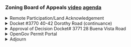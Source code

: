 ### Zoning Board of Appeals  [video](https://www.youtube.com/watch?v=j2YEZijfhH0) [agenda](https://arlington.novusagenda.com/agendapublic/MeetingView.aspx?MeetingID=1946&MinutesMeetingID=-1&doctype=Agenda)

<details><summary>Remote Participation/Land Acknowledgement</summary> 
<details><summary>	 Christian Klein - 500</summary>

> All right, so it is 7.31 PM on November 14th, 2023. Good evening. My name is Christian Klein. I am the chair of the Arlington Zoning Board of Appeals and I'm calling this meeting of the board to order. I'd like to confirm all members of the anticipated officials are present. Members of the Zoning Board of Appeals, Roger DuPont. Here. Patrick Hanlon. Here. Ben Catulli. Here. Daniel Riccadeli. Here. Elaine Hoffman. Here. And Adam LeBlanc. Here. All right, welcome to all of you. Here on behalf of the town, we have the zoning assistant, Colleen Ralston. Here. Good to have you with us. And our newly appointed town council, Mike Cunningham. Here. Good to have you with us as well. And appearing on docket 3770-4042 Dorothy Road. I don't know if Erica Schwartz is here or not, but I see Gabrielle Geller is here. Yes, I'm here on behalf of Erica and the housing corporation. Perfect. And I see Vika Santee is here as well. Yes. Perfect. Good. Glad to have you both with us. Okay, this open meeting of the Arlington zoning board of appeals is being conducted remotely consistent with an act making appropriations for the fiscal year 2023 to provide for supplementing certain existing appropriations and for certain other activities and projects signed into law on March 29th, 2023. This act includes an extension until March 31st, 2025 of the remote meeting provisions of Governor Baker's March 12, 2020 executive order suspending certain provisions of the open meeting law, which suspended the requirement to hold all meetings remotely in an accessible physical location. Public bodies may continue holding meetings remotely without a quorum of the public body physically present at a meeting location, so long as they provide adequate alternative access to remote meetings. Public bodies may meet remotely so long as reasonable public access is afforded so the public can follow along with the deliberations of the meeting and opportunity for public participation will be provided during the public comment period. For this meeting, the Arlington zoning board of appeals has convened a video conference via the zoom application with online and telephone access as listed on the agenda posted to the town's website identifying how the public may join. This meeting is being recorded and it will be broadcast by ACMI. Please be aware that attendees are participating by a variety of means. Some attendees are participating by video conference, others are participating by computer audio or by telephone. Accordingly, please be aware that other folks may be able to see you, your screen name or another identifier please take care to not share personal information, anything you broadcast may be captured by the recording. We ask you please maintain the quorum during the meeting including displaying an appropriate background. All supporting materials that have been provided members of this body are available on the town's website unless otherwise noted the public is encouraged to follow along using the agenda. Thank you. Thank you.
</details></details>
<details><summary>Docket #3770 40-42 Dorothy Road (continuance)</summary> 
<details><summary>	 Christian Klein - 164</summary>

> So the first item on the first several items on the agenda relate specifically to the board. And so I'm going to go ahead and skip ahead to the hearings, which brings up item five on our agenda which is docket 3770 4042 Dorothy road. This is a continuance of an existing prior hearing, which was on October 24. At the time we had discussed with the applicant certain changes that we thought would be appropriate and helpful in their presentation, and we have received revised information from the applicant and so with that, I will turn to if she would like to have if she has any comments. Otherwise we'll have the architect present the changes. No, I think we're okay to go to the gas. Yeah, no we're, you know, we're excited about this I get to actually live down the street from this so I'm very excited. Wonderful. Thank you. And for the record, I'm not an architect. Oh, that's reflected.
</details>
<details><summary>	 Vikas Enti - 591</summary>

> I'm part of the company reframe systems, we've been working with the architect who's revised this version of the design his name is Andrew McHugh. And he's not on the call but I'll be working closely with them so we can represent the views there. If I can share my screen I can walk the group through the changes we're proposing. I know there's been a few sets of documents on the docket, it should be the last three. You are all set. Thank you, Colleen. Thank you. Just to recap for the audience, we're referring to the parcel of 4042 Dorothy road. This is a corner a lot of intersection of Dorothy road and Parker Street Parker Street is a private way, as it gets into the end where Dorothy is. And we're proposing demolishing this garage, that's circling read to build passive house zero so it's a net zero energy at you. We'll be utilizing some modern methods of construction will be fabricating a bunch of these components at a factory up in Andover. And we're building this for the Housing Corp of Arlington, and this will help increase the affordable housing supply in the town of Arlington. Would it be helpful to recap where we started or should I just jump into what we're proposing. I think you can jump into what you're proposing. Okay, so we're. We made significant changes since the last time we were here. So we brought the footprint down to the ADU subtracting the mechanical room will be 900 square feet, and the height is at 20 feet so we comply with the zoning there. So, because this is a corner lot and we have two front yards. We are bringing the front setback to be compliant with existing conditions which is at 12 feet. So we've updated that change. And we're also moving the parking spots from our previous proposal and utilizing section 61.10.a, because of the corner lot provision. So we're utilizing the language there to propose that we park two spots parallel to the front yard, as defined in the zoning bylaw, and our updated request to the zoning board is twofold. One, we've had to. Let me move to the next screen here, just so we have a closer look. The first request is that we be allowed to move the site setback the existing conditions that five and five feet and five inches. Our updated request is to have the site setback move to three feet, 10 and a half inches. There is no other structure in this corner of the lot, so we don't foresee posing any new fire hazards but we will comply with Massachusetts Building Code and have a one hour fire rated wall on the side of the ADU. And our second request is to update the rear setback from the lot line, as it currently exists, the garage that exists actually is over the property line by five inches. We're proposing demolishing that and actually creating an average of six foot nine inches of a lot line setback, but there will be this portion of the ADU that will be under six feet, with the closest point being five feet and a half inch, and seven feet and one inch on the other end. And to comply with Building Code, we're actually over the five foot limit so we seem to be okay on that end. And let me pause there and take any questions before we go further. Thank you, Mr. Chairman.
</details>
<details><summary>	 Patrick Hanlon - 351</summary>

> So, Mr. Hamlin. No, no, no, please go ahead. I can wait. No, go ahead. I was just trying to understand the, with respect to the parking is a provision that you're relying on Mr NT is the one that says that if you are parking on a paved driveway in a corner lot of less than 6000 square feet, which you are. And in the longer of the two front yards which I think you are, that you can have a driveway of up to a maximum of 24 feet in width and park on that and the idea here is that the two parking spaces that are parallel to the street. Basically have a risk when you combine them, the width is 24 feet they're 22 each and their depth is eight feet so that's why they comply with 6.1 point 10 a, do I understand that correctly. That is right. And the reason we can do this with minimal issue to the neighborhood as the, the curbs already cut previously like the curb actually ends right here on this private way so we don't pose any further challenges to the neighborhood, and we seem to comply with the language and the bylaw. So which is why we're, we're suggesting we proceed with without interpretation. So this is basically an eight foot driveway with a 20 foot with 24 foot with 4044 foot with 4444 foot but but it's so we're interpreting the eight foot width, as, as the width into the property, because it doesn't quite specify which access to measure the width against so we're interpreting the width. As the width into the property, keeping that eight foot wide and 44 feet long. Okay, got it. So I had a conversation with the building inspector about on this question. And his, his sense is that this is a 44 foot wide driveway. Because of the way it's oriented. And so I was looking around the site I had a question there's a, an area on the site here that's identified as a pad. What exactly is that.
</details>
<details><summary>	  Vikas Enti - 537</summary>

> So, I don't know, Gabby if you have more history for it. If not, I can relay what Erica's relate to me.  Which part, can you. So the concrete pad that's out here. Okay, that's Dorothy. So, yeah, those. I mean I live, it's, I guess it's a concrete pad I mean the garage. There's, you know, the property has a fence around both side yards. And then there's this, you know, like as a company you know pavement, I would, I would say and then the garage. I don't think there's anything. If you have something from Erica I mean as far as I know there's nothing special there, I think it's just like a bigger. My understanding is that a previous tenant actually had the pad installed as part of this construction project. He has requested that we demolish the pad so we create more more green space for the principal building. So, that should be removed as part of this project. And our plan for the parking spots to was to use permeable green pavers. So that way, it would still look and feel like a green space. And so far only one tenant seems to be using the parking spot. So in general, we again expect that we're still preserving at least visually as much green space as possible. Because what I was wanting to ask was to the interpretation from inspectional services was that having the two spaces be parallel spaces in this fashion wasn't didn't meet the definition of a 24 foot width. Wasn't didn't meet the definition of a 24 foot width. But what I was curious was if there's that corner of the building. Sort of if you're between the pad yes and that like if you had to front end spaces at that court from the corner of the house, you could easily you should have plenty it's more than 18 feet to the court to the property line. Property line. So you could have to just straight in spaces there and preserve the rest of the site. And that would be that would be with. So if you were amenable to making that change I think inspectional services would accept that change. Got it. We'll discuss this with ACA. We agree that that is a more streamlined solution, and we can update our. At least when we're going for permitting we can update that aspect of the lot. So I think then then our question for the zoning board would be on the do setback special permits requests is, would you be amenable to us increase like reducing the site setback, roughly by one foot and six inches or so on the on the side, and then bringing it between roughly 11 and a half inches to. For one portion of the works. So the side yard set back that is certainly within mass general law, because the, the, it's already an unconforming side yard setback. And so the board by special permit can allow a reduction in that so long as it doesn't create a condition that is significantly more detrimental to the neighborhood, that would be the test that we would have to apply.
</details>
<details><summary>	 Vikas Enti and Various - 675</summary>

> So that's within our right to grant. For the rear yard setback. We've been sort of going back on what the on how to read the zoning bylaw on this question, because there's two that the width. The minimum width is listed in two different places. Going strictly by the the table of dimensions and accessory structure has to be six feet from a side yard in a rear yard. And because the existing garage is being removed. Existing nonconformity there no longer exist. However, Mr Hamlin has put forward a different reaches in the section of the bylaw that deal specifically with at us that it allows a reduction in that below six feet with a similar finding from the Board of Appeals that it is not significantly more detrimental. So Mr Hamlin that that's that was the interpretation you had put forward correct Yes, that's, excuse me, that's right. So with that the board could address both of those questions that you have under section four on your slide. Slide. We discussed section number three we just number two is fine. I do have a question about number one and I'm asking if you could go to the floor plan. There we go. So this is the ground floor, and then this is the second floor. Okay, so on the first floor. The shaded portion is what you are considering the mechanical areas and removing from the gross floor. Correct. That is correct. So we're accounting 42 square feet. So we're using the same interpretation for how we compute floor area so we're accounting for the walls as part of that space. The only concern is, is the that effectively a portion of that is a laundry closet. So the, the reason. Sorry, sir. Sorry. No, I was gonna say this is sort of a question for the board. This is sort of a question for the board to, and we can review the, what the, what the bylaw says but the question is whether the weather a laundry room should be considered part of the mechanical area of the, of the, of the structure or not. If I'm at one, please. One reason for why that was also shaded so when our architect Andrew was going through the plan. The water heater we're using as a heat pump water heater that has to be vented. And in his view the went to actually stick into would be actually above the washer dryer so that space is still in his view, what was primarily serving. The reason he put the washer dryer there was because he saw the ducting for the water heater being about it, and he's found a unified washer dryer. That would actually fit underneath that ducting. So if we had a 3d model that was ready. What we would actually see is this is an HVAC room that's being repurposed as a portion of is being repurposed to have a laundry function just because the space below the duct, rather than a dedicated laundry room that's being subsumed to become part of an HVAC room. Okay. So the, it says, so it's not your typical stacked washer dryer units in their own separate space, it is basically a combined washer dryer standard height unit that fits in underneath the mechanicals for the hot water heater. That's correct. And this is required because this is a heat pump water heater, and we have to duct it because of the space constraints. Okay. And then the mechanical unit that the HVAC unit, that's the other one that's there, that's it, just like a ducted split system unit. Is that what that is. And it's the ERV, because if this is a passive house, we need to have a ERV system that's split in there, and it has all the space for its ducting to flow around. Oh, OK. And then for the heating and cooling, are those wall mount units within the rooms, or is that connected somehow to the ERV?
</details>
<details><summary>	 Vikas Enti - 97</summary>

> So I need to reconfigure which system they're finally speccing. We had a slightly different version for the previous design. That was a little bigger. But we will be ducting it from the central unit, is my understanding, because we couldn't find one that could be ductless. So it's not a room wall-mounted mini-split. It's still a central system, but we will have ducts running. So that will be connected to the ERV, and we'll be sharing some of the ducting also with the bathroom exhaust fans. So they're all required to be co-located in the area.
</details>
<details><summary>	 ? - 43</summary>

> Great. Thank you. There's something indicated under the stairs. Is that a closet? Is that what that is? Yeah, so that's a cold closet that we're trying to use on the higher end of the risers. Those were the questions that I had.
</details>
<details><summary>	 Christian Klein - 15</summary>

> Were there other questions from the board? Mr. Chair. Hearing none. Oh, yes, Mr. Fidelli.
</details>
<details><summary>	 Dan Ricardelli - 182</summary>

> Maybe just two questions. So with the new rear yard setback, I know previously, Mr. Ante, you guys explained that you were locating a lot of the windows along the back because that was basically preserved land. Were you able to make that work now having that five foot setback with the opening percentage that's required by the code? Yeah, so the reason we're trying to stay over the five foot line, because I think that's where the Massachusetts building called threshold plug-ins. So with the way the current setback lines up, we're able to comply with building code and have as many openings as we need. So thank you for flagging that during the previous review. That's great. I'm glad to hear that you were able to make it work. And the other question I had, maybe for you or maybe for Ms. Geller, there only seems to be one real neighbor for this location on this property. Have you talked with the neighbor on the side yard setback side? Is there any feedback on the location of the San Diego?
</details>
<details><summary>	 Vikas Enti - 174</summary>

> So I know from Erica, and I apologize, I'm sort of stepping in last minute, I believe they've spoken with all the neighbors and there haven't been any significant comments. And Vikas, if you have any more to add, because I believe you were with Erica maybe when you. I was with Erica when we spoke to the neighbor across the street. I was in Erica when she made contact with the neighbor that's adjacent to this lot. But I do have some pictures on what that, because Google Maps is not up to date. So the site was updated adjacent to it as they knocked down an existing structure, they redid the existing home. So basically, it's all green space right now. So the picture on the left is what is our pre-existing garage that we are proposing to demolish. So we'll be obviously coming in a little bit in the setback here. But given that it's all wide open green space here, we don't think we'll be intruding on the neighbors too.
</details>
<details><summary>	 Christian Klein - 226</summary>

> Thank you, that's very helpful. Thank you. Is there anything further from the board? Hearing none, I will be opening this meeting for public comment. So public questions and comments are taken as they relate to the matter at hand. It should be directed to the board for the purpose of informing our decision. Members of the public will be granted time to ask questions and make comments. Members of the public who wish to speak should digitally raise their hand using the button on the Reactions tab in the Zoom application. Those calling in by phone may dial star 9 to indicate they would like to speak. You'll be called upon by the meeting host asked to give your name and address given time for your questions and comments. All questions are to be addressed through the chair. Please remember to speak clearly. And anyone wishing to address the board a second time during a particular hearing, the chair will allow those wishing to speak for the first time to go first. So with that, if there is any members of the public in attendance who wish to address this application, if they could please indicate that they are seeking to do so. So that's the Raise Hand on the Reactions tab. Or if you turn on your camera and wave, we have Mr. Moore.
</details>
<details><summary>	 Steve Moore - 123</summary>

> Yes, thank you, Mr. Chair. Steve Moore, Piedmont Street. First question, refresh my memory. Was the roof of this ADU going to be wired for solar panels or something like that? Or am I making it up? That is correct, Mr. Moore. We will have solar panels. OK, Mr. Chair, what I'm wondering is if the modification to the mechanical spaces in the plan, how does that impact the wiring and, I don't know, the utilization of the solar panels? Is it all still fitting within the space? Because I know that solar panels often require particular requirements for conduit and spacing and things like that. And I'm wondering if that's impacted at all by the change in the mechanical space. Mr. Entie?
</details>
<details><summary>	 Vikas Enti - 84</summary>

> We haven't finished the detailed design for it. My understanding is whatever conduits we need to bring down will be alongside the meter bank that we will need to have. And I think our expectation at this point is if we have availability on setbacks on, at least in between the two building spacings, if we have to use that space, where it doesn't impact the neighbors. So that's an option if we have to go down there. But we haven't done that yet.
</details>
<details><summary>	 Steve Moore - 39</summary>

> Right, that does, Mr. Chair, that does make sense to use that space between the buildings. And also, I don't know if there's been any changes regarding the exterior cladding or siding that's planned to go on this ADU.
</details>
<details><summary>	 Vikas Enti - 134</summary>

> That's a really good question, Mr. Moore. So we've basically gone back to the drawing board on the siding. The reason we don't have elevation profiles to share this time around is we decided to wait until the next meeting to see if we could have elevation profiles to share this time around, as we decided to wait till we get the zoning boards OK before we start detailing it out. So at this point, our expectation from also speaking with our client, the Housing Corp of Arlington, was to make it feel, look, and comply with what's in the neighborhood. So it'll be clad board siding, most likely. We're waiting to get some color specifications from them. But I don't expect it to be significantly different than what you see in the neighborhood.
</details>
<details><summary>	 Steve Moore - 120</summary>

> Sure, that's helpful. That was one of the concerns I had last time, was the siding was so significantly different than the rest of the neighborhood. I'm glad that you're working with trying to make this fit, since the setbacks are minimal here, and also make it producible in a unitary kind of way, which makes it more affordable for you as the person producing the housing, but also fitting in with the neighborhood, I think is important. So that's good to hear. And I would hope that you would, to whatever extent you can, with prefabricated building materials, follow the design guidelines, which Arlington has. And I'm sure you've been working and looking at already. Thank you, Mr. Chip.
</details>
<details><summary>	 ? - 46</summary>

> Thank you. Just following up on Mr. Moore's question, I know we had addressed briefly the space below the first, between the first floor and the ground. I was curious, Mr. Ante, if you could just comment a little more on how that might be infilled.
</details>
<details><summary>	 Vikas Enti - 71</summary>

> So we're definitely going to have skirting around it. We haven't specified the material, but there should be nothing visible. I think walking into the unit, it should just seem like you have, there should be full coverage from the siding of the building to the ground, but nothing exposed. So I think we're definitely factoring that in. It's not going to look any different than the units next to it.
</details>
<details><summary>	 ? - 54</summary>

> OK, I was going to say, it's not that the siding is going to be brought all the way to the ground, but the siding will end at the bottom of the structure. And then like every other house in the neighborhood, you'll have a different surface hitting the ground. Exactly. Great, thank you.
</details>
<details><summary>	 Christian Klein - 553</summary>

> Are there any other members of the public who wish to address this hearing? Once, twice. I see no one else wishing to address the hearing. So with that, I will go ahead and close the public comment period for this hearing, which returns us back to the board. So what the board has before it, this is a, we have two requests in front of us. First, we have an application for variance and application for special permit. As we had discussed at the prior hearing, we had grave concerns that the board could find that the criteria required for variance could be met for this property. And we had asked the applicant to go back and to reconsider what they were proposing so that a variance would not be required. It definitely appears from the information submitted by the applicant that I believe they have addressed all those points and that at this point, a variance would no longer be required, which does leave us with the question of special permit. And there are several points that the applicant would need to satisfy in order for this. The first is the reduction in the side yard setback, which is a section six determination. So the board would have to find that the change in the side yard setback is not significantly more detrimental to the, than the current condition. Similarly, we would have the same question in regards to the rear yard where, but that is instead of being under section eight, that's actually in section five, nine for accessory dwelling units, which allow an accessory dwelling unit within six feet of the property line with a determination by the board of appeals that it is not significantly more detrimental to the neighborhood. And then I'm trying to think if there are other, I thought there was one more thing that the board needed to determine. Oh, no, I don't think there's anything else the board needs to determine because the one for the accessory dwelling unit covers two things at once. It's both the accessory dwelling unit being in an accessory building and also being within six feet. That's all included in the same determination. We did have still sort of the open question about the parking. We have discussed an alternative to the plan, and I would, I think the board needs to discuss if that's something that we could approve by condition or if that's something that we need to see in a different fashion before the board can vote. And then the only other question that I had had initially was the question about the laundry room. I think that the applicant has explained that it is rather than being a laundry room, it is really just sort of a portion of a mechanical space that otherwise would be unoccupiable that's being used to house a laundry machine, and therefore it's not specific as a laundry room. It's more just a mechanical space that happens to have a laundry machine in it. And as long as the board is comfortable with that determination, then the gross square footage is under 900 square feet. So are there questions and concerns from the board, things that we need to discuss further on this project? Mr. Chairman? Yes, Mr. DuPont.
</details>
<details><summary>	 Roger Dupont - 69</summary>

> Just very quickly, so, and I just checked with Mr. Cunningham, so I think that it would probably be appropriate to withdraw the application for the variance so that that's clean on the record. And then my two cents on the idea of proceeding with the understanding that the parking is going to be redesigned along the lines that you had suggested pursuant to your discussions with inspectional services,
</details>
<details><summary>	 Christian Klein - 27</summary>

> I would be fine with that as long as everybody thinks it's clearly understood what it is that needs to be done. Okay. Mr. Chairman? Mr. Hanlon.
</details>
<details><summary>	 Patrick Hanlon - 14</summary>

> I just wanted to say that I agree with Mr. DuPont on both scores.
</details>
<details><summary>	 Christian Klein - 86</summary>

> Thank you, Mr. Hanlon. The only other question I had, too, was in regards to, so the board does not have revised exterior elevations, and the question is just if there are any members of the board who would want to request to see those before voting on approval. The board is allowed to consider the design guidelines as a part of its review, but obviously we have 95% of it. We just don't have final rendered exteriors. Are there any other questions from the board?
</details>
<details><summary>	 Michael Cunningham - 89</summary>

> Mr. Chairman, I think Mr. Cunningham has a comment or a question. Oh, Mr. Cunningham doesn't show up on my screen. Mr. Cunningham, please proceed. Mr. Chairman, thank you. I just wanted to agree with Mr. DuPont, although the withdrawal of the variance would be the prerogative of the applicant that would make it cleaner for the board of appeals. However, if the applicant wants to withdraw that application for the variance, that would make it so that the special permit application is the only thing before the board.
</details>
<details><summary>	 Christian Klein - 72</summary>

> Thank you, Mr. Cunningham. So then that would be a question for the applicant. So because we have determined that a variance is no longer required, but there's still an open variance application in front of the board, the board either has to act on it, but there's really nothing to act on. So it would be cleaner if it was withdrawn and then the board doesn't have to make a finding.
</details>
<details><summary>	 ? - 18</summary>

> On behalf of HCA, as the applicant who filed a variance, we withdraw the request for variance 23-1.
</details>
<details><summary>	 Christian Klein - 1182</summary>

> Great. Thank you. And where it's done before the vote of the board, the board can accept the withdrawal. Mr. Cunningham, does the board need to make a vote to accept the withdrawal or is it just... No, Mr. Chair. Great. Thank you. Okay. With that, then what the board has in front of it is a special permit application. So the board needs to make a few different findings. So the first is under section 592B, accessory dwelling units. If it's within six feet of a lot line, you need to find that the creation of the accessory dwelling unit is not substantially more detrimental to the neighborhood than the use of such accessory building as a private garage or other allowed use. And then under section 8... Which section is it? So under, I think it's 812... Excuse me, 813B, non-conforming single-family or two-family dwellings. The increase in the non-conforming nature of structure will not be substantially more detrimental to the neighborhood than the existing condition. So actually, now that I'm thinking this through, we don't actually need to do that because the finding we make under 592B, that the accessory dwelling unit within six feet of a lot line, that would cover both the rear and the side lot line. So we do not need to worry about section 8 at all. So this just boils down to 592B. And then the board would need to typically use the criteria for a special permit to determine whether this would meet the requirements of a special permit. The first finding is that the requested use is allowed or allowed by special permit in the district. And it is under section 592B, an accessory dwelling unit is allowed within six feet of a property line in an accessory structure by a finding of the board. That the requested use is essential or desirable to the public convenience or welfare. The board has routinely found that the addition of housing for its residents is a public good and is desirable for public convenience and welfare. The requested use will not create undue traffic congestion or impair pedestrian safety. This structure actually has no sidewalk in front of it in the area where this is occurring. And there will be no addition of parking spaces, so it will not create any additional traffic congestion. Number four, the requested use will not overload any public system. This will be a minor addition to both the water, sewer, excuse me, the water, sewer and electrical systems, but it will not be a substantial impact. the character or integrity of the neighborhood. So this is the one where we need to, I think, to put the most thought into. So this is something that's new, something that we've not seen before in a lot of ways. This is, and I think the board should, my sense from the board is that they're in agreement that this does not impair the character or integrity of the neighborhood in the way that it has been described by the applicant that it will be sited similar to other buildings in the neighborhood and is of limited space and is located in a rear yard adjacent to a wooded area. Then the requested use will not be detrimental to the public health or welfare. Again, this is a residential use in a residential zone and the requested use will not cause an excess use to be detrimental to the neighborhood. That certainly would not apply here. Should the board want to vote in favor, there are three standard conditions that the board would apply to a case like this. The first is that the plans and specifications approved by the board for the special permit shall be the final plans and specifications submitted to the building inspector of the town of Arlington in connection with this application for zoning relief. There should be no deviation during construction from approved plans and specifications without the express written approval of the Arlington Zoning Board of Appeals. Number two is the building inspector is hereby notified that they are to monitor the site and should proceed with appropriate enforcement procedures at any time they determine that violations are present. The building inspector shall proceed under section 3.1 of the zoning bylaw and under the provisions of chapter 40, section 21D of the Massachusetts general laws and institute non-criminal complaints. If necessary, the building inspector may also approve and institute appropriate criminal action also in accordance with section 3.1. And number three is the board shall maintain continuing jurisdiction with respect to the special permit grant. We have also noted that we would want to have a condition in regards to the parking. Anybody have some language for what that might look like? The applicant is to provide two parking spaces on applying with the size requirements. The zoning bylaw will be located in the front yard facing, which street is that? Parker Street, I think. Yep, Parker Street. On a driveway, not to exceed 24 feet in width, measured parallel to Parker Street. So as the applicant is to provide two parking spaces complying with the size requirements of the zoning bylaw to be located within the front yard facing Parker Street on a driveway not to exceed 24 feet in width, measured parallel to Parker Street. Does that seem to cover what we had discussed?  Yes. So that will be condition number four. Are there any additional conditions that anyone on the board would want to consider? Seeing none. Mr. Chairman. Mr. Hanlon. So I wanted to circle back a little bit to the findings. On the second finding about the public convenience and necessity, I think there's quite a lot more to say here that I sort of like to include in the findings. First of all, this is consistent with the town policy of using ADUs in order to provide affordable housing, which the town desperately needs. Secondly, it's energy efficient in a way that goes well beyond what is normally done in the town. And it's a good example of the sort of thing that ought to be done. The third is that it is sort of a variation on that. This is passive house net zero, which means it's actually a full net zero proposal. It's not, and that is also something that is consistent with the town's energy conservation plan. And I guess that the final thing that at least for me is it's an innovative way using the prefabricated methods to reduce the costs of providing the ADUs in this kind of housing, and at the same time, greatly improving sustainability. So when you get down to thinking about why this is in the public interest, there's quite a bit, both in terms of reducing costs and in terms of increasing sustainability, both of which are matters of great concern to the town. Thank you, Mr. Hanlon. Are there further comments or questions from the board?  Seeing none, the chair would entertain a motion.
</details>
<details><summary>	 Patrick Hanlon and Roger Dupont - 35</summary>

> Mr. Chairman. Mr. Hanlon. I move that the Zoning Board of Appeals approve the special permit application subject to the three standard conditions and the fourth condition that the chair read into the record. Second.
</details>
<details><summary>	 Christian Klein - 145</summary>

> Thank you, Mr. Hanlon and Mr. DuPont. So this will be a roll call vote of the board on docket 3770-4042 Dorothy Road. It's a motion to approve a special permit with four conditions. So vote of the board, Mr. DuPont. Aye. Mr. Hanlon. Aye. Mr. Hawley. Aye. Mr. Riccardelli. Aye. Oops, sorry, Mr. Riccardelli, I didn't hear you. Aye. Thank you. And the chair votes aye, so that the special permit for Dorothy Road is approved. Thank you all very much. Appreciate the extra effort that you put in between the two hearings. I think it really created quite a nice proposal. Thank you very much for that. Good luck. Thank you so much. Thank you. We would love to invite you all to the open house when it's most likely happening in March. So thank you again. Thank you. It would be great.
</details></details>
<details><summary>Approval of Decision Docket# 3771 28 Buena Vista Road</summary> 
<details><summary>	 Christian Klein - 153</summary>

> Okay, with that, we return back to the initial business on our agenda. So the first item is the motion to approve the written decision for 28 Buena Vista Road. This was a case that we heard at our October 24th hearing. Decision was written by Mr. Hanlon, distributed to the board for questions and comments. And the final version was released this evening before the hearing. Are there any further questions or comments in regards to the written decision for 28 Buena Vista Road? Seeing none, I'll accept a motion to approve the written decision for 28 Buena Vista Road. Mr. Chairman, so moved. Second. Thank you, Mr. Hanlon. Thank you, Mr. DuPont. Vote of the board in favor of the written decision. Voting members who voted at the hearing, Mr. DuPont. Aye. Mr. Hanlon. Aye. Mr. Holley. Aye. Mr. Riccardelli. Aye. And the chair votes aye. That written decision is approved.
</details></details>
<details><summary>OpenGov Permit Portal</summary> 
<details><summary>	 Christian Klein - 111</summary>

> This brings us up to sort of discussion of procedural business and rules and regulations. So there is a new procedure for applying for special permits and variances, which is it's a new online system. I don't know if any of you have played around with it, but I had played with it a little bit. Currently, there's not a lot of guidance as to how to proceed on it. And there may be something the board wants to take on to put together some things. I would ask Colleen if she could, she has anything she's noticed in particular about applications, changes in the applications coming through the new system.
</details>
<details><summary>	 Colleen Ralston - 411</summary>

> Hi. For the most part, people are having trouble a little bit with the calculations. It's not as clear, I guess, on this one. I've tried to find something that we could put up that would define each calculation for them, but there's nothing clear on that one either. There's a lot of things in the bylaws that say like how to calculate and lots of descriptions, but no clear how to calculate. And I think that's where most people are running into questions. They call me a lot and ask. I send them to Dave. If we could find a better way where they could just do it, it would be much easier for them. Do you think it would be helpful if they sort of did it on paper first and then transferred it into the system as they went? I do. I think that the paper system that we had had a little bit more guidance on it. But I think, Christian, you and I talked about a lot of people are homeowners trying to do it themselves and they're not architects and they're not building inspectors or contractors. Some of them just don't know what they're calculating. I think it's something that the board should probably take on to some extent of drafting some kind of a guidance document, whether in the past, all we had given them was the application and they sort of fuddled through it, but they would come in with it and talk to the inspector as they filled it out. And it's unclear how much that is still happening. Yeah, most of the new program is, cause it's all online, even payment online. There's not a lot of people coming in to ask the questions they're calling. And it's hard to walk them through some of the calculations when you don't have a plot plan or a drawing in front of you. Sure. And a caveat to that is they can't submit the application until everything's finished. So they can't, unless they email you pictures that you're trying to print to scale, it doesn't always work. So could they, they can partly fill it out and save it, but they can't submit it to you until everything's complete. Yes, saves as a draft in their account until it's complete. Okay. But you can't go and see it when it's in that state. No, we can't see it until they actually submit it.
</details>
<details><summary>	 Colleen Ralston and Christian Klein and Patrick Hanlon - 1301</summary>

> Okay. Ask Dan and Venkat and Elaine and Adam, if they've run into online application systems and have any advice. I haven't really run into one before. Yeah, I haven't come across it yet. The BPA, the Boston one is online, but I wouldn't say that there is good guidance that accompanies it. So I don't know that we should use that as an example. Okay. Mr. Chairman. Yeah. So this is not from the voice of experience the way you did the people who are actually doing it. The people who are actually dealing with other, but it seems to me that at least a logical way of thinking about it is for us to have a series of instructions. I think maybe separate instructions put into and put on our website so that they have, so that it addresses the things that we think of as the key questions. To some extent, I think we can start with what we already have. And then instead of sort of having a sheet that they have to submit and so forth, we can just include something at the end as a worksheet. I do know that to some extent we do ordinarily get, where it just says, look to the way of calculating gross floor area in the bylaw. We may need to take that out and provide more specific instructions. I think that whenever you tell even professionals, but certainly ordinary people and give them a cross-reference that that doesn't usually prove to be very effective. But I think if we did that, then we could at least create something where they've thought it through in the right way. And I think it might be helpful just from my point of view is to say, I don't know how to deal with this. Very often there are people who say NA and that's almost never the right answer, at least not without a lot of consultation with ISD. And so just because it's too much of a pain in the neck to figure it out, doesn't mean that you don't have to figure it out. And people ought to be encouraged to be careful. But we can put some much truer words in it. I mean, frequently you'll see that when people, in the very first thing on special permits, we say, where is it say in the bylaw that you can have a special permit? And typically many people answer that by just saying what the provision is of the special, of the bylaw that they want relief from and not what they're supposed to be saying, which is what is it that gives them the right to relief by special permit? And if we're doing a little bit more detailed than we do in the application form, you can at least take commonly made errors and either stick them in as a new sentence to make sure that they get it, or maybe do things in the form of a frequently asked questions to make it more pointed. But in doing that, we might be able to make it work a little better. And when they finally get down to put the application, the things in, they may have already done the worksheet and it may facilitate the conversation later on when inevitably there will be some cases where it isn't right and where your discussion has to take place. Very good. So if the board was to draft a set of guidance doc, is there anyone who would like to take a first stab at that? I'd be willing to try. Patrick, do you have a copy of the previous application that I can send or do you need me to send you one? Oh, you should probably send it. I think I have a copy of it. I think we get copies of it regularly, but I'd like to see what they see, which I don't know that for sure that I'm doing. Okay. I was also told that you guys can go in and create yourself an account and do everything and leave it in draft and never submit it. But that would give you an idea of what it's like to just go through the process. Yeah. Okay. The link is on the front page of the zoning website and the inspectional services. Okay. So in some ways there's a parallel thing that goes along with the variance application. I don't know what people are currently getting, but maybe with a little elaboration, since people seem to get the topography a little odd, we could again use what we already have and emphasize the ways in which this is different. I mean, look at how many cases we get where people make a variance application and they don't really understand what the difference is between a variance application and a special permit. Right. No, absolutely. While I'm on a roll, we have a draft, I think a draft, I'm not sure that we've ever done it on the residential design guidelines. And I would like us to take a look at that draft. And as long as we're going to have a website with helpful guidance in it, I think it would be useful to put that on, which actually forces people to focus on what the actual language of the guidelines are and not just sort of say, well, in general, it's all good and consistent with the neighborhood. And so I'd encourage us to do that. I'd encourage us also, we also say. well, they're voluntary, so obviously, we can't just. But I do think that it's important to say that it may very well be that we can say whether you comply with the guidelines is perfectly is voluntary. And the standard we apply is the standards in section 3.3.3, but we don't think an explanation of what you've done is voluntary. In other words, we wanna see that you've gone through this analysis, what your analysis could say is, we think the zoning bylaws should pound sand because we've got other reasons why we think we're entitled to this. And maybe they're right, maybe they're wrong, but showing that they've gone through the analysis and would make them actually go through the analysis, which would be a plus. It's been particularly difficult since we don't get planning department memos anymore, which routinely go into this. So, and I've noticed that since we stopped getting that, we've talked a lot less about the residential design guidelines than we did before. And it would be helpful to try to tee that up procedurally so people feel it's necessary at least to explain their position on it. Yeah. Yeah. Yeah, so what I have up on the screen, so this is something we had pulled together, I'm guessing a while ago now, did I put a date on it? Nope. There was some concern at the time because it is voluntary that by making a form, we're sort of forcing, are we forcing people to abide by the design guidelines? And this does include the, although strict adherence to the design guidelines is voluntary, they express the design principles that the board will use in evaluating residential projects requiring special permit or variance. For each principle listed below, please describe how your project responds to the design guidelines. Okay. So this is certainly something we could include as a part of the application guide. I don't know if this is something that we would want to have them submit electronically necessarily, or if it's just something ancillary that they would either bring to the hearing or just, or submit independently, depending on how we want to do it. Mr. Chair. If it's voluntary.
</details>
<details><summary>	 Steve Moore - 227</summary>

> Yes, sir. I don't know if it's appropriate for me to offer some perspective. Sure. Mr. Moore. Steve Moore, Piedmont Street. We had an issue like this on the tree committee where we've got what's called construction guidelines for the protections of the critical root zones of trees, either on the property or on the neighboring property and such, and we refined it over time. They are guidelines. They're not requirements because we can't require that it happen. But what it works for us is it offers a point of leverage. And if you don't have them fill out a form like this, you couldn't have a checkbox somewhere that says you've read them. And that allows you as a board to leverage points in it that you want them to pay attention to. Not necessarily, I know again, you can't make it happen, but it's a point of leverage for you to bounce their perceptions off of. And it's been useful to us. Even though, for instance, in critical root zones, if they're not using the correct method for whatever work they're doing, we can say, well, it's right here and we show you how, why did you not do that? Or that sort of thing. So I would suggest you do this. I mean, I think Mr. Hanlon's comments are well taken. That's it, thanks.
</details>
<details><summary>	 Patrick Hanlon - 319</summary>

> Thank you, no, appreciate the experience. Mr. Chairman. Yes, Mr. Hanlon. Just in terms of language, I think it would be helpful actually to say strict, to eliminate the word strict and the lead in, because even general compliance with these is not really actually required. They're just guidelines. And so, but secondly, I think that we ought to say that, this is not going to be exact language necessarily, but I think we ought to say that the guidelines often prove relevant to the board in considering such issues as neighborhood compatibility, because that puts people on notice that sure, they don't have to do with the guidelines. They can say, I wanna make it look like crazy Ludwig's Castle, but we're gonna be looking at the guidelines and assessing neighborhood compatibility, which we do have the authority to require. And so a sensible person might want to speak to our condition here and help show why it is that, and use this as a way of making their point on the requirements of section 3.3.3. So anyway, it focuses more on just what we mean by, what's voluntary and what isn't, right? This is a help for the applicant really, to understand where we're coming from when we do something, when we apply this, and there's a specific provision. This could come up in other provisions too, but there's a specific provision about neighborhood compatibility that this is almost always relevant to. And somebody who wants some help in thinking about how to persuade us should understand that showing what they've done in terms of the guidelines is helpful to them. So anyway, you can sort of figure that around and what you've just done is right. But I think it helps to sort of position this as not just another bunch of requirements, but a way of showing that you meet a requirement that already exists.
</details>
<details><summary>	 ? - 158</summary>

> Okay. Mr. Chairman? Yes, sir. So I'm just looking at the language, sort of trying to split the difference between a requirement and a strong suggestion. And I'm not sure what the answer is, but in the third paragraph where it says the design guidelines is voluntary or are voluntary, but- Adherence to the design guidelines is voluntary. Oh, I'm sorry. They express the design principles that the board will use and is use too soft a word upon which the board relies or is that too strong a word? I'm just wondering, because you really do want to get them to focus on these, even if they're not mandatory, because it's for their benefit, obviously, if they do. And I didn't know, so use is fine, but I just didn't know whether rely upon is a little bit more, you know, a little bit more pointed and tell some, you should pay stronger attention. Just a thought.
</details>
<details><summary>	 ? - 601</summary>

> Yeah. So one of the other things we had sort of thought about earlier on and I really looked at in a while was putting together a checklist so that people who are applying know what they need to have. And this could be something that we could adopt into a lead in, into a guide document. Originally this was when you were submitting everything paper, so you would have to do it all, but like information needs to be filed electronically. Applicants are advised to gather all the requested information before initiating the online permitting process. And that's probably going to be bold. So the completed requests of this sort of, these were the documents we had before. So I think, so as we were discussing, what we might do is rather than handle things in this fashion, we would do it a little more sort of line by line, going through the information that needs to be provided. One of the things that often happens to us is that there's information that occurs on both the dimensional and parking information sheet and on the open space gross floor area sheet. And the same figure will be entered differently on the two sheets. So one of the things we can sort, and the way that it appears on the website right now, we ask the same question twice. So we could either have it be that we only ask the question once, like what the gross floor square area of the building is, we just ask it one time and we don't ask again, or we have it auto fill the second time it appears so that we don't. But it seems if they're entering information, maybe we just need to only ask them once for some of this information. Then before we were asking people to submit stuff electronically separately, but now obviously everything has to be submitted electronically. So a lot of this now is just sort of general guidance in terms of what they're going to be asked to provide so we can sort of clean this up. So we have a similar thing for variances, which looks at the design review, special permit checklist. Oh, that's the regulations, various checklist. Yeah, so I think if we go through and sort of we can combine a bunch of these things into something that I can, Pat, you and I can work on that. I'm coming up with a plan for that. There are a couple other ones I just want to bring our attention to. One, which I've already started doing, the special permit conditions, standard condition number two, it had gendered language. So as I've been reading it, I've been editing it. And changing the he is to they are and that he determines to they determine. That's the only bit of gendered language that we have in here. So I just wanted to pull that out. I'm just going to sort of do that going forward. And I had started pulling together an application for an appeal, but I'm not sure we necessarily need to have, Pat, you and I had talked a little bit about this earlier. Typically when people are appealing, they're filing a lawsuit more. So we don't really need an application. And I had put together sort of the appeal procedure, but the more I wrote into this, the more I got concerned that if something changes in state law or something changes that the town and we don't catch it here, like where is that going to be a problem?
</details>
<details><summary>	 Patrick Hanlon - 606</summary>

> Mr. Chairman? Yes, sir. I sort of think, I don't think, I mean, I don't think that is in itself a problem because the state does not change the zoning rate, the 40A very often. And if there's an amendment to section 15, we'll know about it. Mr. Cunningham will probably bang us over the head about it. So I don't think that, this isn't the sort of thing where little regulations happen from time to time and you have to be constantly watching the, watching to make sure you catch them. We'll sort of get that. I think that there is another problem though, in that it's, that kind of means that I think that we need to do some more thinking about that. In the draft that we have here, we have a partial statement of section eight, which is where the appeal authority comes from. But, and the actual language is more, is murkier than the part that we quote here. And it involves other kinds of, it potentially involves other kinds of actions by the zoning administrator or not the zoning administrator, but by ISD than just the ones that are indicated here. I mean, just recently, for example, we have had occasions where someone is attempting to appeal the grant of a building permit to somebody else. And that doesn't really, that certainly doesn't fit from the language that you can appeal failure to obtain the building permit. And none of the people who do that actually go through the procedure that you'd expect when it comes to requesting an enforcement action. And that puts us in a situation where we're kind of improvising the procedures as we go along. So some of this is very, very specific about what has to be where and so on, because section 15 is very specific. And some of it is a little bit non-specific. And I think we need to figure out as, I think we're going to be seeing more of this. And I think that we need to kind of work on figuring out what we think the actual procedure is. The board may remember in some earlier cases, we've had appeals where the timeliness is a question as it often is. And the difficulty is, is that we don't have a formal procedure that necessarily produces a paper that says, this is a final decision. You have 30 days to appeal. So you get a stream of correspondence and ISD, often way after the opportunity to appeal is over saying, well, the letter on August 8th, 2022 should have told them that they were marking up the wrong tree. And that's where it starts. And the other people say, no, this was just back and forth as we were trying to work our way through this. And that's not a denial at all. So you need to know, just in fairness, we need to have some way of being sure what the starting gun is for any of these things. And there are procedures in state law that we haven't really focused in on a lot. But I think that this is one of those things where it's not a matter where we know exactly what we're supposed to do. And it's a matter of explaining it clearly. This is a matter where we need to have some help probably from Mr. Cunningham and spend some time thinking about what the various possibilities are and how we can sort of guide people into doing it. So I'll just stop there. Cause I don't know the answer to all these questions.
</details>
<details><summary>	 Michael Cunningham - 157</summary>

> Okay. Mr. Cunningham has his hand up. Please. Thank you, Mr. Chair. Yeah, I agree with Mr. Hamm that I would like to be involved, especially in this portion of these public materials. I think it's good that the board wants to provide some guidance to the public and be helpful in terms of all processes, including the appeal procedure. However, to the extent that there are some items that might be a bit ambiguous or gray, issues like timing, which can vary based on the factual circumstances of cases, the board wants to be careful not to drift into areas of legal guidance rather than just strict timing mechanisms or just general guidelines. I think that we'd want to make sure that, the board would want to make sure that those guys, that whatever is out there for especially the appeal procedure does not drift too far into, or anywhere near legal guidance for public person.
</details>
<details><summary>	 Roger Dupont - 501</summary>

> Yeah, point well taken. Mr. Chairman. Yes, Mr. Dupont. So at the risk of sounding like I'm making a joke, I mean, you can always put language in the saying, any questions that you have about your legal rights in this regard, should be, you can refer to an attorney or something along those lines. I think that that's sort of standard contractual language, which might also fit in here somewhere, just telling them that if they do, and then that may even underscore Mr. Cunningham's point that we're not giving them legal advice, that should they want legal advice, they've got to go elsewhere. The other thing I wanted to point out, and this may be a bit nitpicky, but it also refers to this application, the appeal, as well as the requests for variants and for special permit. For clarity's sake, I think what these are is, this is entitled an appeal to the permit granting authority. I don't think that's what it is. I think it's an application for an appeal. And I think that one way or the other, this needs to be consistent and clear, because when you go down to the third paragraph, it says this application for appeal, number one, so you're referring to it as an application. I think it's important for people to be able to look at it and say, well, what's the application. Oh, this is what it is. And then when you get on to the second page. In number two, it says this, the application. And copy of the order. Or decision. And then three says a copy of the certified application. And if I'm in four, actually also refers to application. As does five. So I think it's important for people to be able to look at it and say, well, what's the application? Oh, this is what it is. So I don't know if you'd call it an application for an appeal or appeal to the permit granting authority application. But I think it's, it would help. At least from my point of view for consistency. To understand what we're referring to when we call later on in the discussion. So I think it's important for people to be able to look at it and say, well, what's the application? Oh, this is what it is. And then number three for the zoning for the variance in the special permit. Which are entitled requests, which seems. A bit. Vague to me because it's not really a request either. It's really an application for. And, you know, again, maybe I'm being a bit nitpicky and everybody knows what they are and what they mean. But I think it's important for people to be able to look at it and say, well, what's the application? And then number four. The file names are application for a special permit. Application for appeal and application for variance. So, you know, Just. Just a matter of clarity from where I'm sitting.
</details>
<details><summary>	 Patrick Hanlon - 398</summary>

> Mr. Chairman. Yes, sir. I think it's important for people to be able to look at it and say, well, what's the application? Because I think that's what's. That's what the zoning bylaw itself uses. With respect to. Appeals. I think it's different. The appeal actually is the application here. If you, the. Ultimately the provision that allows for these appeals is section eight of chapter 48. And. The. The. The text of the section. Yeah, is, is also. Speaks in that language. So by, by the same token that. That Mr. Joplin's argument is, I think we should be sticking with the language that's used in section eight. And that is. Section 1.3, which says an appeal to the board of appeals. May be taken by any person aggrieved due to inability to obtain a permit. Or enforcement action from the building inspector as provided in section eight. So. We got to be, I think. Sticking with. With that language. I don't know. I don't know. As anybody looking at this would immediately know. The question of who a person aggrieved is, is not necessarily a trivial question either, but that's getting more into understanding how far one goes. I do think that. That it would be. It might be helpful if we are doing something along these lines. Two. What is to make it clear that. The. The. The. The. The ultimate authority here is, is. Section. Section eight. For part of it, but section 15. Which sets forth the. Precise procedures and. If there's any difference between what we happen to have and what, and what section 15 is requires. Okay. So that, that point is taken, if I may respond, but I just think that. Third paragraph where it says this application for appeal. I just. You know, I'm not clear that a lay person necessarily reading this knows. You know that this document is the appeal. I mean, maybe they do, maybe they don't, but it's clearly an application. I don't know. I don't think it's necessarily. I don't think it's something that it seems a bit inconsistent to me. When you read the document, I don't think it's necessarily. Internally coherent, unless you say very clearly that this. Is an application for the appeal. And I suppose it does that in this application for appeal. So I'll just leave it at that.
</details>
<details><summary>	 Roger Dupont - 27</summary>

> I I'm fine with what Mr. Hanlon just said. Okay. I think that this is. And this is not an application for an appeal. It's an appeal.
</details>
<details><summary>	 Christian Klein and Others - 857</summary>

> Okay. In the background here, going to the zoning board website. Clicking on the. Online. Portal. Cause I couldn't recall. Okay. You can apply for variance. You can apply for a special permit. You cannot apply online. And appeal. Similarly, you cannot apply for comprehensive permit online. Okay. Well, we can look more into the. Into this question, but certainly the other two applications, I don't know if you've seen them. I don't know if you've seen them. Basically been superseded by the online procedure. Except that we can cannibalize the language for. Guidelines. The other thing I did want to look at was. Our regulations. Which are now. Been around for a few years. So. Basic. Stuff at the front. Hasn't changed at all. Application procedures. This application process section. I think it's something that we would. Once we have a doc, a guide document in place, we can. Either address it all in that document or we need to address. It all in that document. So. What we have now is no longer correct. But I can review this a little more with, with Colleen offline. And then we can. Come back to it. The coordination with other boards. Pre-hearing process. A lot of this is just capitalization things. Okay. Cool. Colleen does everyone now submit their fees online or do some people still come in and bring a check? There is an option to bring it in. But most times. Credit cards or e-checks. Okay. Okay. Okay. There's one thing that has happened before is that people. They write a check. And it's included in the pack. The photocopy is made and included in the package as a proof of having paid. And the routing number and check number and the. Account number are not redacted. And then. It is just all to that number. Okay. The information is captured in the application. So you could find it. See what check number and what date they paid. But it won't be public. Yeah. No, it, it, it usually happens in comprehensive permit application packages. That's where. I've seen it. So it's more of the applicant doing it to themselves. Okay. And then we did have a section in here on the preparation of the planning memorandum, which is no longer happening. So I was proposing to call it a preparation of zoning guidance letter. Is a building. Inspector designate. It shall provide a letter to the board, outlining the request or request and indicated the sections of the zoning bylaw. Requiring action by the board. And that's something that. That Mike has been do Mike and Colleen have been putting together. And that's what we're doing now. So just want to make that change. Cause we're no longer getting a memorandum from the planning department. And as best as I could tell, this was the only place that I. It was required. And. Under adherence to the decorum. So just. Pulling that. Anything else I assume is fine. And once I've got. We've gone through this. Obviously Michael send a copy. Just a legal department for review. A couple more capitalizations. So one thing I withdraw that this came up tonight. And that's. 48 hour rules. An applicant withdrawing. More than 48 hours before. It's withdrawn without prejudice, but the applicant may further withdraw the application does before the board up until the time they vote. But this shall. It says in our stuff shall result in the forfeiture of all fees. Which would be a. I don't know. Does anybody. Have any. Care one way or another, if we leave the word shall, or should we change it to Maine? Mr. Chairman. Yes, sir. I. I think that we probably should say may. And my reason for it is that. Frequently the withdrawal of the application is something that is. It's something that is. It's something that is. It's providing the relief that they needed and they didn't need to. Leave something in there for us to deny, and then to be feeling later on with the notion that the board has taken an adverse action. And. But, you know, occasionally we do. When people withdraw an application. And. We're having rights to come back to us. When something is not very ripe. And I know this happens with some of Mr. In essence cases in particular. And where it's in our interest for that, they do that as well as their own interests. And we. You know, in order to make it all work better, we, we do sometimes waive fees. So I, I. You know, I don't know if it's a good idea to do that. And. But nobody should count on the fee being waived. Right. And are we the arbiters of waving or not? I don't remember ever having a discussion. Where that came up where somebody withdrew. We sometimes had the question about. You know, if we're not returning their money. And. And I think we've sort of decided in the past that we, if we say it's with prejudice that we're not returning their money. Mr. Cunningham.
</details>
<details><summary>	 Michael Cunningham - 60</summary>

> Thank you, Mr. Chair. In response to Mr. DuPont's question, I would interpret this as yes. The board is the arbiter. And I agree with Mr. DuPont. That the board is the arbiter. And that the board. Protects the board's discretion and it's. In instances where it wants to. Require that the fees be forfeited, but not require it to.
</details>
<details><summary>	 ? - 69</summary>

> Mr. Chairman. Yeah. If I may, just to emphasize is that I don't remember a Ken occasion where we said. You can withdraw it and we'll. You know, there's a feature that you can withdraw it. And you can file it without, without. Putting you can refile it later on. Without paying the fees again. And that has come up. I can recall several cases where we've done that.
</details>
<details><summary>	 Christian Klein - 154</summary>

> Yeah, I think, I think that's more correct. Yeah. Yeah. Yeah. Yeah. Yeah. Yeah. Yeah. Yeah. Yeah. Yeah. I didn't see. So like in the case of. The one we saw her tonight, Dorothy road. They did a variance and a special permit. And then the new system that would charge them $400 each. And they just thought it was one application for hearing. And then they just said, no, no, no. We're not going to charge you for each. Application. You will be paying. For both. Or is that not a rule? I hope it's not a rule. Because the new system will charge them for each application. In the past, there've been a lot of people who asked why they have to pay twice for one hearing. So. That's a good question. So. The. Town to. I guess the town would have to reimburse them that $400. If that was the case.
</details>
<details><summary>	 ? - 78</summary>

> Right. There's not wave. There's not a way to just wave it. There is in the system. I don't have the authority, but. Mike does. He could wave one of them. If you want it to. Okay. I just, I don't know if that's something that. I don't know. Is that a standard practice? Or is that standard practice? They pay for each application and then. That's just how they pay. I'll be honest. I have no idea.
</details>
<details><summary>	 ? - 226</summary>

> Mr. Chairman. Mr. Chairman. Yes, sir. What bothers me a little bit about this is that, you know, the. The ISD is not necessarily. Asking us to do any more. That or the ISD actually to do any more. It's strictly the legal accident is to whether or not they need a variance or a special permit. We have many special permit. Issue cases, which have substantial issues. And they can be easily as expensive. The notion. The notion that. That because they're two separate. Legal. It was two separate legal authorities. That that should. That should necessarily correlate with how much work. It is done with. The town's actual cost of. Processing the application doesn't seem right to me. And, you know, to the point where I can think of some constitutional cases that raise. A question as to whether or not something like that as a proper fee, if, if it's not. Reasonably. Related to the town's cost of processing the application. So I would think that the normal rule is that if they're applying for relief, the fact that they. Includes that some of the relief may be for a permanent. Or variance should. It should not affect the amount that's charged. That said, I'm not sure that that's within our wheelhouse anyway, but. It does seem unfair to me. To do that.
</details>
<details><summary>	 ? - 165</summary>

> Yeah, I guess we should find out what the standard. Correct. So I know what the. Colleague, you sister was a standard practices. Now that we're online. I'm curious what the practice was before. For the most part. It kind of depended on who took the application in. Some people at the front desk would take a check breach. And others would take one check. And. I didn't always go back for the second check on people when they did one, because most times when I said it. They were like, no, it's one hearing. Why should I pay for two? Right. Okay. Is the. For the book for you. When you are. Like doing the advertising. Do you have to advertise the special permit and the variance separately, or do you have to. Do you have to pay. 80 to three, something to do a regular. One. You add the variance, the extra words or letters. Make it more like three 40. To advertise.
</details>
<details><summary>	 Christian Klein - 141</summary>

> Okay. Okay. We can. Discuss what that should be. Once we begin doing this, we could, if we were really going after money. Say that if you. If you were doing it all on one notice, would that increase the length of the notice? Yes, absolutely. That that also would increase the length of the notice and would therefore increase the cost. All right. Yeah, as long as we're doing it all on one legal notice with two, Separate. Right. So I guess it's more that if the application for the special perm, the variance happens at the same time, it's one thing. But if they happen at separate times, then it needs to be something different. Right. You'll have to figure out how to try to make that work. The chair will note, I remember one case in which you're.
</details>
<details><summary>	 ? - 150</summary>

> Mr. Chairman. I remember one case up on Highland Street, which had a special permit and a variance that actually were, instead of being all consolidated into one thing, were actually processed as if they were two entirely separate applications. And we ended up granting one and not the other. And we never heard them both on the same night, as I can recall. One night was the special permit one, and another night was the variance one. There, it does seem to me appropriate. I mean, in some ways, the applicants who say, wait a minute, there's one hearing. As long as it's only one hearing, why am I paying two fees, is sort of showing that sometimes it's mostly it's all one hearing, but occasionally it's not. Right. And in that case, specifically, the variance had absolutely nothing to do with the special permit. They were completely separate.
</details>
<details><summary>	 Christian Klein - 87</summary>

> Right. I'll talk to Mike Champa about that, too, if you want, what he thinks. So the rest of this, I can revise and get back out to the board if there's any more questions, and then run it by Mr. Cunningham, as well. Yeah, because I walked through all those. OK. Now, were there any other? So the only other, so that was it, I think, for our documents. Are there any other questions about sort of the documentation we have or things that we need?
</details>
<details><summary>	 ? - 184</summary>

> Mr. Chairman, this is really more meta than that. But I would very much like, after a certain decent interval, say nine months after we do this, to try to figure out some way, like all of the businesses that we relate to, of getting surveys back and getting a sense of what it looks like from the point of view of the people who are doing applications, how easy this is to work with, where people have problems, if they do have problems, and so forth, to get some feedback, basically, from the customers, so to speak, to see whether or not this is working in the way in which we intend to facilitate the applications and make everything work more smoothly, both from our point of view and from that of the public. We'll certainly try to figure out how to do that. I know we've brought that up in the past. We haven't done much on it. Mr. Chairman? Yeah, no, especially now that we've got a whole new system, that might be helpful. Mr. Moore, did you have a question?
</details>
<details><summary>	 Steve Moore - 132</summary>

> I was just thinking that you could, upon granting of a permit for a variance, I'm sorry, an appeal of a permit on variance or whatever, you could either make that request or make that a requirement. There's no reason you can't add that as a condition, return of a survey on process, and it would have to be kind of a standardized thing that everyone had to do. But you might want to, I know force is the wrong word, but you might want to make sure that happens, because a bunch of months later, their memories are not going to be particularly clear. You want to get them, having just gone through the process, what their views are on the process. So that might be helpful. Thank you. Thank you.
</details>
<details><summary>	 Colleen Ralston? - 82</summary>

> Mr. Chair?  Yeah. A lot, a lot of the people that we have done stuff with this past year sent emails, and I could forward them. Most of them thanked the board, thanked the process, glad that everything's happened so well. And so I haven't been forwarding them one at a time to everybody, but I'm more than happy to if they want to see them. I can probably go back and find quite a few of them from this year.
</details>
<details><summary>	 Christian Klein - 78</summary>

> Yeah, that would certainly be helpful, especially if they have any pointers on anything. OK. Then the last thing I wanted to talk briefly about tonight. So the town meeting warrant is going to open in January. And the process for that starts now in terms of the board starting to talk about what they want to, what they might want to include, if there are any changes to the bylaws. And so Mr. Cunningham, hand up fast.
</details>
<details><summary>	 Michael Cunningham - 14</summary>

> Sorry, Mr. Chair. The warrant actually opens in December. I believe it's December 8th.
</details>
<details><summary>	 Christian Klein - 406</summary>

> Oh, it does. It closes in December 8th. OK. So at the time that we were doing the Mount Vernon Street case, there was the whole question about whether the difference between a building being attached and detached, and that sort of there being a gap, quite literally, in the bylaw between the two. And we had flagged that as something we thought that the ARB should look at. The ARB deferred past the fall, because the fall was already pretty busy. But I've asked them to reconsider this, and possibly some other things. So the chair of the ARB asked if I could put together a list and come and talk to the ARB about it. So I had a few different items that I wanted to put out there and see if there were other ones the board thought might be helpful. So the first one was that question of attached versus detached, and trying to make a little more consistency in that. The second one I had flagged is in the section of the bylaw on accessory dwelling units. It's the only place in the bylaw where there are bullets, and things are not lettered. And it gets difficult to refer to, oh, it's in 592B1 bullet 3 sub A, or something. So asking them to possibly re-letter that section, so that it makes more sense. And then subsequent to that, I had asked them to come up the average setback exception to the minimum front yards. So that section is written that it includes the word vacant lots. So it sort of implies that if you have a lot that's already developed, that it wouldn't apply. So I just want to clarify from the ARB whether that's the intent, or whether it's supposed to apply to all cases. So that's something that I wanted them to look at as well. And then I wanted to see if they had written back and said that they're going to be looking at the Arlington Heights Business Overlay District as something they're looking at for the spring. But I wanted to see if there were any other things that the board, the members of the board have sort of come across in their research on the zoning bylaws, or in our work here on the board. If there's anything else they think that deserve the ARB's attention in terms of reconsidering in the zoning bylaw.
</details>
<details><summary>	 ? - 63</summary>

> The other one that I'd mentioned to them is the residential parking guideline, residential parking section is a horror show. I'm not entirely sure if we're going to get to that this cycle, but it's definitely something that needs some serious consideration. If there's any other sections of the zoning bylaw that people think are in need of assistance. Mr. Chairman. Mr. Hanlon.
</details>
<details><summary>	 Patrick Hanlon - 233</summary>

> I don't think this is quite ready yet, but in recent cases on a couple of occasions, we've had our attention directed to the flood, the flooding provision of the bylaw. And which seems to me to have been drafted at a point where we may not have had a sufficiently robust wetlands bylaw, and the Conservation Commission may not have had the capabilities that it has today. After an issue has been decided as it was recently by the Conservation Commission to be sort of saying, well, that's okay for them, but the zoning bylaw is quite different and you have to do something else. Eventually, those things all have to come together to support a single policy towards flooding and wetlands. And actually, I think in most respects, the Conservation Commission is a more capable body to do that than we are. And I would like to see some thought, maybe given through joint work between the two commissions to come up with something that more clearly delineates whose responsibility is which and avoids the possibility of applicants or others attempting to turn one body against the other by interpreting them without reference to one another. I don't know. I have no idea what the answer to that is, but it just doesn't seem like it's a structure that is up to date or that is conducive to an effective program.
</details>
<details><summary>	 Christian Klein - 33</summary>

> Yeah. And so that would be 57, which is the floodplain district and 58, which is the inland wetland district. Right. Both sort of in that same category. Right. Mr. Chairman. Mr. DuPont.
</details>
<details><summary>	 Roger Dupont - 544</summary>

> So very briefly, and again, not to be too nitpicky, And I think Mr. Hanlon has addressed this. Correctly before, when we talk about the accessory dwelling units and the reference to. You can have an accessory dwelling unit. And if it's within six feet of the lot line, then you can. Have it allowed by a special permit. However, the way it's worded seems to me to be. That it's not. If the building is located. It almost suggests that it already exists. And I know we did have this. Conversation a little bit, and I don't think that it makes sense to deny something because you want to build a new accessory building. But I would just point out that if you go into the zoning bylaw. And it clearly says, you know, that there are side yard and rear yard setback requirements. So six feet. Yeah. Now, if you then go to. 5.4.2. B seven where it's the garages and it says they don't. They don't. Private detached garages need not conform to a side yard. And. You know, there's also a requirement for a rear yard setback. So we know that despite what it says in those. Open space record yard and open space requirements. That there is the exception to build a garage, right? So we have that. That's there. So you could go build a garage. And. I think we talked about this before you, you shouldn't necessarily have to engage in a ploy where. You know, there is a requirement for a rear yard setback. And there is a requirement for a side yard setback. However, I don't think that the language may be as clear enough in. 5.9.2. The bullet point. One, two, three, four. Two, three, five. I do think that, you know, we could tidy that up somehow. I don't know. I don't know what the best language is for that. But, you know, Also in the. District yard and open space requirements. It's got just above that. It says C 0.5 0.4 0.2. You could also include in there plus 5.9 0.2. As an exception as well. And sort of just try to tie it all together. So. I don't know. I just thought of it from the perspective of somebody who is looking at this for the first time. And they started out with the, you know, the yard. Setback requirements. You might come away, not realizing that if you want to build an 80, you. You're allowed to do it. And again, You know, without belaboring the point. So maybe something could be done to tie it all together. I don't know. I just thought of it from the perspective of somebody who is looking at this for the first time. And they started out with the, you know, the yard. Setback requirements. You might come away, not realizing that if you want to build an 80, you. You're allowed to do it. And again, You know, without belaboring the point. I don't know. I just thought of it from the perspective of somebody who is looking at this for the first time. And again, you know, without belaboring the point. So maybe something could be done to tidy up 5.9.2.
</details>
<details><summary>	 Christian Klein - 12</summary>

> Okay. Any other thoughts?  Mr. Cunningham has got his hand up.
</details>
<details><summary>	 Michael Cunningham - 45</summary>

> Okay. Just for clarification on the timeline. The warrant for the 2024 annual town meeting opens on December eighth. And closes on January 26th. And I'm happy to serve as a resource for the board. On any of the issues discussed tonight or any others.
</details>
<details><summary>	 Christian Klein - 82</summary>

> Okay, great. Thank you very much. Yeah. So the. The ZBA is not allowed to put things on the. The ZBA is not allowed to put things on the ZBA. So we're going to have to go through the ARV or through the select board or. Or attend 10 voter signatures. So. Right. It's the easier way to go. All right. Well, if anybody has any other ideas, let me know. All right. We'll try to figure that one out. Mr. Moore.
</details>
<details><summary>	 Steve Moore - 192</summary>

> Thank you. Has there ever been consideration by either your board or the ARV? More likely. And appropriately there be. A consideration of. Safe Harbor guidelines for. The zoning regulations. And I don't mean zoning as a regulation type. I mean, specific. Aspects of the zoning regulation. I've noticed that. Now we're getting annual. I don't know. Annual desires to change. The regulations year after year. And. I don't know. I don't know. I don't know. On a regular basis. And I just. It might make sense for the ARB to consider some sort of safe Harbor guidelines to put that off. So it can't happen annually. Maybe every other year to reconsider certain things. And I know that's a little bit beyond your purview. So, but this just occurred to me when. I'm not sure. I'm not sure where things might've gotten voted down or sideways or whatever, that they necessarily should be taken up again. Next year. Maybe the year after or something like that. Just, just a thought. I know it's sort of outside the. It's outside the box a little bit of what we're talking about. Sorry. Mr.
</details>
<details><summary>	 Michael Cunningham and Christian Klein - 187</summary>

> Mr. Cunningham. I have a question. And I'd like to know whether Mr. Cunningham agrees with it is. Is that if, if an adverse action is taken by town meeting, then it can't come back to town meeting. For a certain period of time. I've forgotten exactly what it is. Unless the. ARB allows it to come back. Is that. Basically right. Mr. Cunningham. I don't think it's a safe harbor. A safe harbor. Pursuant to adverse action that can't be brought up immediately. It might be three years or two. Okay. Thank you, Mr. Chair. That sounds like it already is in place. Thank you. Okay. There it goes. All right. Think of that. So, yeah. So if anybody has anything else they want. They think I should discuss with the RV, just, just send me an email. Let me know. So with that, that is everything we had on our. Okay. Oh, Oh, Mr. Chair. An additional comment. Mr. Moore. I'd like to take the opportunity to congratulate Mr. Cunningham on his ascension to the. Yeah. Council seats in a. A permanent kind of fashion.
</details></details>
<details><summary>Adjourn</summary> 
<details><summary>	 Christian Klein - 105</summary>

> And that's all. Thank you. Thank you. agenda for tonight. The next meeting of the board is scheduled for Tuesday, November 28th at 7.30pm. We now are down to two items on our docket for that night. One is the continuation of 212 Pleasant Street and the other is a new hearing for 54 Mary Street. And in addition, I'm assuming we also have a vote on the decision in regards to the case we heard this evening on Dorothy Road. So unless there is any other business that anyone on the board would like to bring forward, I'll go ahead and close the meeting.
</details>
<details><summary>	 ? - 91</summary>

> Mr. Chair, just real quick. The appeal of the building inspector that was on the online agenda that's no longer on our agenda for the next meeting. So we had talked about this briefly at the start. The appeal was to the issuance of a building permit by another party. That other party has requested that the building permit be withdrawn. And so we are figuring out exactly how to handle this as a matter, but it is our understanding that it will not come before the board on the 28th.
</details>
<details><summary>	 Christian Klein - 210</summary>

> Okay, so with that, I would like to thank you all for your participation in tonight's meeting of the Arlington Zoning Board of Appeals. Appreciate everyone's patience throughout the meeting. I would especially like to thank Colleen Ralston and Mike Ciampa and Michael Cunningham for their assistance in preparing for hosting and assisting us for this online meeting. Please note the purpose of the board's recording of the meeting is to ensure the creation of an accurate record of the proceedings. And it's our understanding the recording made by ACMI will be available on demand at acmi.tv within the coming days. If anyone has comments or recommendations, please send them via email to ZBA at town.arlington.me.us. That email address is also listed on the ZBA website. And to conclude tonight's meeting, I would ask for a motion to adjourn. Mr. Chairman, so moved. Thank you, Mr. Hanlon. Second. Thank you, Mr. DuPont. So roll call vote of the board to adjourn. Mr. DuPont. Aye. Mr. Hanlon. Aye. Mr. Holley. Aye. Mr. Riccardelli. Aye. Ms. Hoffman. Aye. Mr. LeBlanc. Aye. And the chair votes aye. The board is adjourned. Thank you all very much. I will see you all on the 28th. Happy Thanksgiving, guys. Thank you all. Good night, everyone.
</details></details>